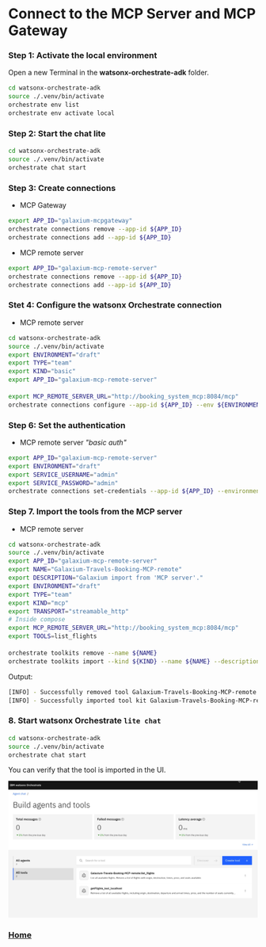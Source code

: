 # Connect to the MCP Server and MCP Gateway

### Step 1: Activate the local environment

Open a new Terminal in the **watsonx-orchestrate-adk** folder.

```sh
cd watsonx-orchestrate-adk
source ./.venv/bin/activate
orchestrate env list
orchestrate env activate local
```

### Step 2: Start the chat lite

```sh
cd watsonx-orchestrate-adk
source ./.venv/bin/activate
orchestrate chat start 
```

### Step 3: Create connections

* MCP Gateway

```sh
export APP_ID="galaxium-mcpgateway"
orchestrate connections remove --app-id ${APP_ID}
orchestrate connections add --app-id ${APP_ID}
```

* MCP remote server

```sh
export APP_ID="galaxium-mcp-remote-server"
orchestrate connections remove --app-id ${APP_ID}
orchestrate connections add --app-id ${APP_ID}
```

### Stet 4: Configure the watsonx Orchestrate connection

* MCP remote server

```sh
cd watsonx-orchestrate-adk
source ./.venv/bin/activate
export ENVIRONMENT="draft"
export TYPE="team"
export KIND="basic"
export APP_ID="galaxium-mcp-remote-server"

export MCP_REMOTE_SERVER_URL="http://booking_system_mcp:8084/mcp"
orchestrate connections configure --app-id ${APP_ID} --env ${ENVIRONMENT} --kind ${KIND} --type ${TYPE} --url ${MCP_REMOTE_SERVER_URL}
```

### Step 6: Set the authentication

* MCP remote server _"basic auth"_

```sh
export APP_ID="galaxium-mcp-remote-server"
export ENVIRONMENT="draft"
export SERVICE_USERNAME="admin"
export SERVICE_PASSWORD="admin"
orchestrate connections set-credentials --app-id ${APP_ID} --environment ${ENVIRONMENT} --username ${SERVICE_USERNAME} --password ${SERVICE_PASSWORD}
```

### Step 7. Import the tools from the MCP server

* MCP remote server

```sh
cd watsonx-orchestrate-adk
source ./.venv/bin/activate
export APP_ID="galaxium-mcp-remote-server"
export NAME="Galaxium-Travels-Booking-MCP-remote"
export DESCRIPTION="Galaxium import from 'MCP server'."
export ENVIRONMENT="draft"
export TYPE="team"
export KIND="mcp"
export TRANSPORT="streamable_http"
# Inside compose
export MCP_REMOTE_SERVER_URL="http://booking_system_mcp:8084/mcp"
export TOOLS=list_flights

orchestrate toolkits remove --name ${NAME}
orchestrate toolkits import --kind ${KIND} --name ${NAME} --description ${DESCRIPTION} --transport ${TRANSPORT} --tools=${TOOLS} --url ${MCP_REMOTE_SERVER_URL}
```

Output:

```sh
[INFO] - Successfully removed tool Galaxium-Travels-Booking-MCP-remote
[INFO] - Successfully imported tool kit Galaxium-Travels-Booking-MCP-remote
```

### 8. Start watsonx Orchestrate `lite chat`

```sh
cd watsonx-orchestrate-adk
source ./.venv/bin/activate
orchestrate chat start
```

You can verify that the tool is imported in the UI.

![](/images/connect-to-mcp-locally-03.jpg)

### [Home](https://github.com/thomassuedbroecker/draft-galaxium-travels-mcp-compose-watsonx-orchestrate/blob/main/README.md)

